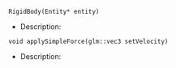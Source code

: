 `RigidBody(Entity* entity)`
- Description: 

`void applySimpleForce(glm::vec3 setVelocity)`
- Description: 